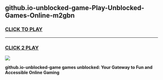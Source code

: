 
## github.io-unblocked-game-Play-Unblocked-Games-Online-m2gbn
<h3>
<a href="https://premium76.site?title=github.io-unblocked-game&ref=25A">CLICK TO PLAY</a></h3>
<hr>

<h3>
<a href="https://premium76.site?title=github.io-unblocked-game&ref=25A">CLICK 2 PLAY</a>
  
</h3>

<a href="https://premium76.site?title=github.io-unblocked-game&ref=25A"><img src="https://clearcache.store/games.png"></a>


**github.io-unblocked-game games unblocked: Your Gateway to Fun and Accessible Online Gaming**
